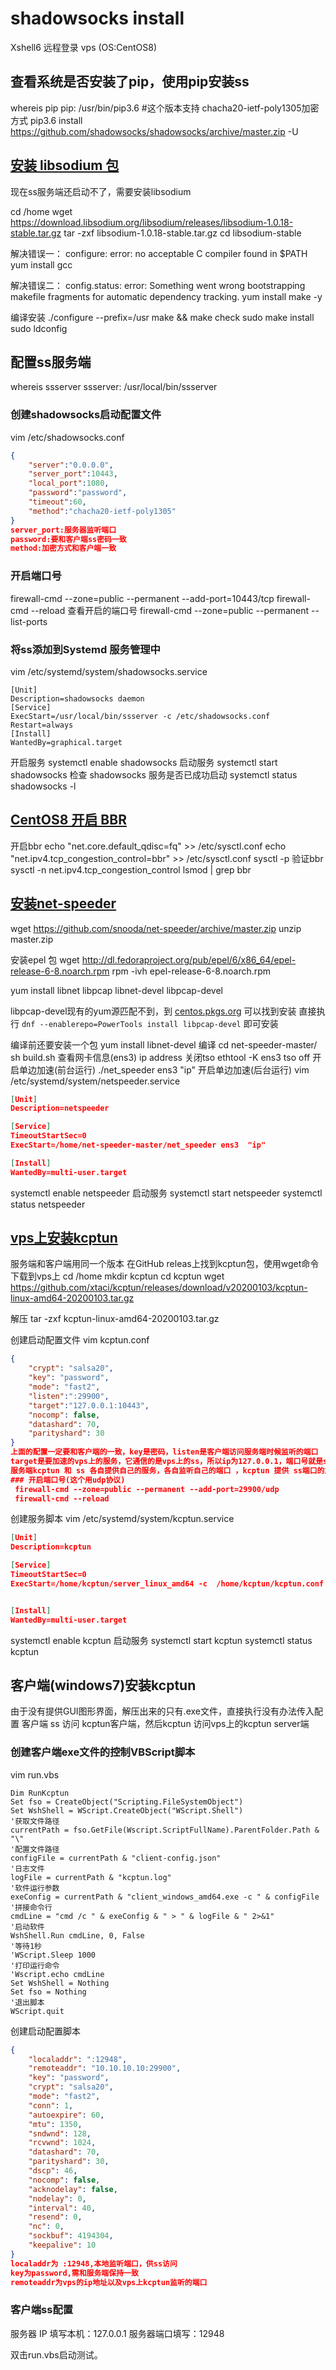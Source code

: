 # shadowsocks install
Xshell6 远程登录 vps (OS:CentOS8)
## 查看系统是否安装了pip，使用pip安装ss
whereis pip
pip: /usr/bin/pip3.6
#这个版本支持 chacha20-ietf-poly1305加密方式
pip3.6 install https://github.com/shadowsocks/shadowsocks/archive/master.zip -U

## [安装 libsodium 包](https://www.24kplus.com/linux/287.html)
现在ss服务端还启动不了，需要安装libsodium

cd /home
wget https://download.libsodium.org/libsodium/releases/libsodium-1.0.18-stable.tar.gz
tar -zxf libsodium-1.0.18-stable.tar.gz
cd libsodium-stable

解决错误一： configure: error: no acceptable C compiler found in $PATH 
yum install gcc

解决错误二： config.status: error: Something went wrong bootstrapping makefile fragments for automatic dependency tracking. 
yum install make -y

编译安装
./configure --prefix=/usr
make && make check
sudo make install
sudo ldconfig

## 配置ss服务端
whereis ssserver
ssserver: /usr/local/bin/ssserver
### 创建shadowsocks启动配置文件
vim /etc/shadowsocks.conf
```json
{
    "server":"0.0.0.0", 
    "server_port":10443,
    "local_port":1080,
    "password":"password",
    "timeout":60,
    "method":"chacha20-ietf-poly1305"
}
server_port:服务器监听端口
password:要和客户端ss密码一致
method:加密方式和客户端一致

```

### 开启端口号
 firewall-cmd --zone=public --permanent --add-port=10443/tcp
 firewall-cmd --reload
 查看开启的端口号
 firewall-cmd --zone=public --permanent --list-ports

### 将ss添加到Systemd 服务管理中
vim /etc/systemd/system/shadowsocks.service
```service
[Unit]
Description=shadowsocks daemon
[Service]
ExecStart=/usr/local/bin/ssserver -c /etc/shadowsocks.conf Restart=always
[Install]
WantedBy=graphical.target
```
开启服务
systemctl enable shadowsocks
启动服务
systemctl start shadowsocks
检查 shadowsocks 服务是否已成功启动
systemctl status shadowsocks -l
## [CentOS8 开启 BBR](https://nodeedge.com/centos8-bbr.html)
开启bbr
echo "net.core.default_qdisc=fq" >> /etc/sysctl.conf
echo "net.ipv4.tcp_congestion_control=bbr" >> /etc/sysctl.conf
sysctl -p
验证bbr
sysctl -n net.ipv4.tcp_congestion_control
lsmod | grep bbr
## [安装net-speeder](https://github.com/snooda/net-speeder)
wget https://github.com/snooda/net-speeder/archive/master.zip
unzip master.zip

安装epel 包
wget http://dl.fedoraproject.org/pub/epel/6/x86_64/epel-release-6-8.noarch.rpm
rpm -ivh epel-release-6-8.noarch.rpm

yum install libnet libpcap libnet-devel libpcap-devel

libpcap-devel现有的yum源匹配不到，到 [centos.pkgs.org](https://centos.pkgs.org/8/centos-powertools-x86_64/libpcap-devel-1.9.0-3.el8.i686.rpm.html) 可以找到安装
直接执行 `dnf --enablerepo=PowerTools install libpcap-devel` 即可安装

编译前还要安装一个包
yum install libnet-devel
编译
cd net-speeder-master/
sh build.sh
查看网卡信息(ens3)
ip address
关闭tso
ethtool -K ens3 tso off
开启单边加速(前台运行)
./net_speeder ens3 "ip"
开启单边加速(后台运行)
vim /etc/systemd/system/netspeeder.service
```json
[Unit]
Description=netspeeder

[Service]
TimeoutStartSec=0
ExecStart=/home/net-speeder-master/net_speeder ens3  "ip" 

[Install]
WantedBy=multi-user.target

```
systemctl enable netspeeder
启动服务
systemctl start netspeeder
systemctl status netspeeder

## [vps上安装kcptun](https://blog.kuoruan.com/102.html)
服务端和客户端用同一个版本
在GitHub releas上找到kcptun包，使用wget命令下载到vps上
cd /home
mkdir kcptun
cd kcptun 
wget https://github.com/xtaci/kcptun/releases/download/v20200103/kcptun-linux-amd64-20200103.tar.gz

解压
tar -zxf kcptun-linux-amd64-20200103.tar.gz

创建启动配置文件
vim kcptun.conf
```json
{
    "crypt": "salsa20",
    "key": "password",
    "mode": "fast2",
    "listen":":29900",
    "target":"127.0.0.1:10443",
    "nocomp": false,
    "datashard": 70,
    "parityshard": 30
}
上面的配置一定要和客户端的一致，key是密码，listen是客户端访问服务端时候监听的端口
target是要加速的vps上的服务，它通信的是vps上的ss，所以ip为127.0.0.1，端口号就是ss服务监听的的端口号
服务端kcptun 和 ss 各自提供自己的服务，各自监听自己的端口 ，kcptun 提供 ss端口的加速服务
### 开启端口号(这个用udp协议)
 firewall-cmd --zone=public --permanent --add-port=29900/udp
 firewall-cmd --reload
```
创建服务脚本
vim /etc/systemd/system/kcptun.service
```json
[Unit]
Description=kcptun

[Service]
TimeoutStartSec=0
ExecStart=/home/kcptun/server_linux_amd64 -c  /home/kcptun/kcptun.conf


[Install]
WantedBy=multi-user.target

```
systemctl enable kcptun
启动服务
systemctl start kcptun
systemctl status kcptun

## 客户端(windows7)安装kcptun
由于没有提供GUI图形界面，解压出来的只有.exe文件，直接执行没有办法传入配置
客户端 ss 访问 kcptun客户端，然后kcptun 访问vps上的kcptun server端
### 创建客户端exe文件的控制VBScript脚本
vim run.vbs
```vbs
Dim RunKcptun
Set fso = CreateObject("Scripting.FileSystemObject")
Set WshShell = WScript.CreateObject("WScript.Shell")
'获取文件路径
currentPath = fso.GetFile(Wscript.ScriptFullName).ParentFolder.Path & "\"
'配置文件路径
configFile = currentPath & "client-config.json"
'日志文件
logFile = currentPath & "kcptun.log"
'软件运行参数
exeConfig = currentPath & "client_windows_amd64.exe -c " & configFile
'拼接命令行
cmdLine = "cmd /c " & exeConfig & " > " & logFile & " 2>&1"
'启动软件
WshShell.Run cmdLine, 0, False
'等待1秒
'WScript.Sleep 1000
'打印运行命令
'Wscript.echo cmdLine
Set WshShell = Nothing
Set fso = Nothing
'退出脚本
WScript.quit
```
创建启动配置脚本
```json
{
    "localaddr": ":12948",
    "remoteaddr": "10.10.10.10:29900",
    "key": "password",
    "crypt": "salsa20",
    "mode": "fast2",
    "conn": 1,
    "autoexpire": 60,
    "mtu": 1350,
    "sndwnd": 128,
    "rcvwnd": 1024,
    "datashard": 70,
    "parityshard": 30,
    "dscp": 46,
    "nocomp": false,
    "acknodelay": false,
    "nodelay": 0,
    "interval": 40,
    "resend": 0,
    "nc": 0,
    "sockbuf": 4194304,
    "keepalive": 10
}
localaddr为 :12948,本地监听端口，供ss访问
key为password,需和服务端保持一致
remoteaddr为vps的ip地址以及vps上kcptun监听的端口

```
### 客户端ss配置
服务器 IP 填写本机：127.0.0.1
服务器端口填写：12948


双击run.vbs启动测试。